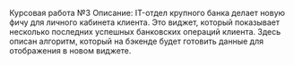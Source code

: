 Курсовая работа №3
Описание:
IT-отдел крупного банка делает новую фичу для личного кабинета клиента. Это виджет, который показывает несколько последних успешных банковских операций клиента. Здесь описан алгоритм, который на бэкенде будет готовить данные для отображения в новом виджете.
